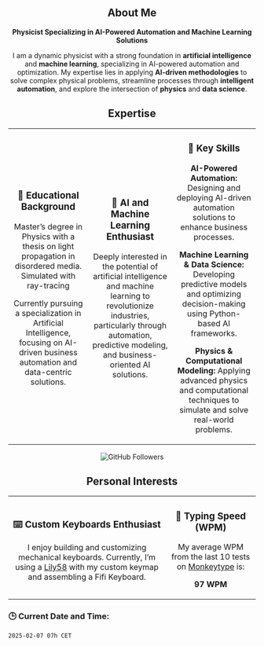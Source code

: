 <h2 align="center">About Me</h2>
<p align="center"><strong>Physicist Specializing in AI-Powered Automation and Machine Learning Solutions</strong></p>
<p align="center">I am a dynamic physicist with a strong foundation in <strong>artificial intelligence</strong> and <strong>machine learning</strong>, specializing in AI-powered automation and optimization. My expertise lies in applying <strong>AI-driven methodologies</strong> to solve complex physical problems, streamline processes through <strong>intelligent automation</strong>, and explore the intersection of <strong>physics</strong> and <strong>data science</strong>.</p>

<h2 align="center">Expertise</h2>

<table>
  <tr>
    <td align="center">
      <h3>🌱 Educational Background</h3>
      <p>Master’s degree in Physics with a thesis on light propagation in disordered media. Simulated with ray-tracing</p>
      <p>Currently pursuing a specialization in Artificial Intelligence, focusing on AI-driven business automation and data-centric solutions.</p>
    </td>
    <td align="center">
      <h3>🤖 AI and Machine Learning Enthusiast</h3>
      <p>Deeply interested in the potential of artificial intelligence and machine learning to revolutionize industries, particularly through automation, predictive modeling, and business-oriented AI solutions.</p>
    </td>
    <td align="center">
      <h3>🚀 Key Skills</h3>
      <p><strong>AI-Powered Automation:</strong> Designing and deploying AI-driven automation solutions to enhance business processes.</p>
      <p><strong>Machine Learning & Data Science:</strong> Developing predictive models and optimizing decision-making using Python-based AI frameworks.</p>
      <p><strong>Physics & Computational Modeling:</strong> Applying advanced physics and computational techniques to simulate and solve real-world problems.</p>
    </td>
  </tr>
</table>

<p align="center">
  <img src="https://img.shields.io/github/followers/FullFran?label=Followers&style=social" alt="GitHub Followers" />
</p>

<h2 align="center">Personal Interests</h2>

<table>
  <tr>
    <td align="center">
      <h3>⌨️ Custom Keyboards Enthusiast</h3>
      <p>I enjoy building and customizing mechanical keyboards. Currently, I’m using a <a href="https://github.com/FullFran/zmk-lily58">Lily58</a> with my custom keymap and assembling a Fifi Keyboard.</p>
    </td>
    <td align="center">
      <h3>🏃 Typing Speed (WPM)</h3>
      <p>My average WPM from the last 10 tests on <a href="https://monkeytype.com">Monkeytype</a> is:</p>
      <p><strong>97 WPM</strong></p>
    </td>
  </tr>
</table>

### 🕒 Current Date and Time:
<!-- START_DATE -->
`2025-02-07 07h CET`
<!-- END_DATE -->
